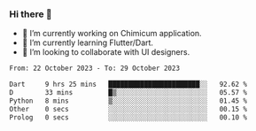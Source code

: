 ### Hi there 👋

<!--
**devcat37/devcat37** is a ✨ _special_ ✨ repository because its `README.md` (this file) appears on your GitHub profile.-->


- 🔭 I’m currently working on Chimicum application.
- 🌱 I’m currently learning Flutter/Dart.
- 👯 I’m looking to collaborate with UI designers.
<!-- - 🤔 I’m looking for help with ... -->

<!--START_SECTION:waka-->

```txt
From: 22 October 2023 - To: 29 October 2023

Dart     9 hrs 25 mins   ███████████████████████░░   92.62 %
D        33 mins         █▒░░░░░░░░░░░░░░░░░░░░░░░   05.57 %
Python   8 mins          ▒░░░░░░░░░░░░░░░░░░░░░░░░   01.45 %
Other    0 secs          ░░░░░░░░░░░░░░░░░░░░░░░░░   00.15 %
Prolog   0 secs          ░░░░░░░░░░░░░░░░░░░░░░░░░   00.10 %
```

<!--END_SECTION:waka-->
